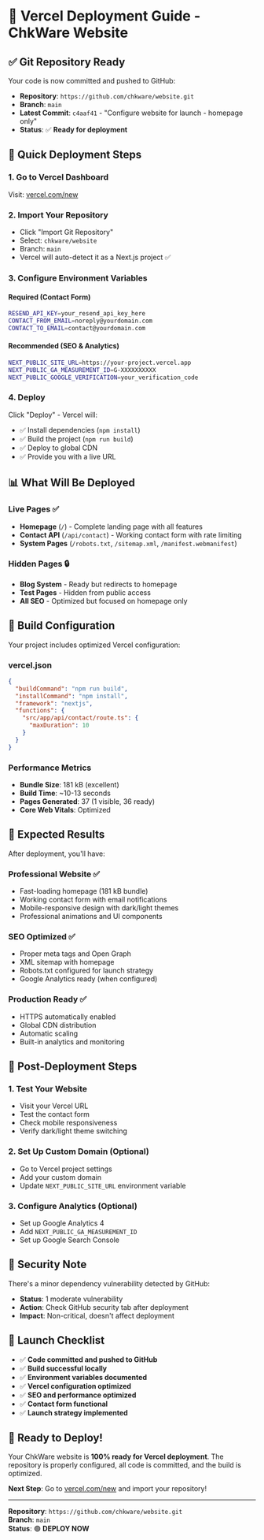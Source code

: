 # 🚀 Vercel Deployment Guide - ChkWare Website

## ✅ Git Repository Ready

Your code is now committed and pushed to GitHub:

- **Repository**: `https://github.com/chkware/website.git`
- **Branch**: `main`
- **Latest Commit**: `c4aaf41` - "Configure website for launch - homepage only"
- **Status**: ✅ **Ready for deployment**

## 🎯 Quick Deployment Steps

### 1. **Go to Vercel Dashboard**
Visit: [vercel.com/new](https://vercel.com/new)

### 2. **Import Your Repository**
- Click "Import Git Repository"
- Select: `chkware/website`
- Branch: `main`
- Vercel will auto-detect it as a Next.js project ✅

### 3. **Configure Environment Variables**

#### **Required (Contact Form)**
```bash
RESEND_API_KEY=your_resend_api_key_here
CONTACT_FROM_EMAIL=noreply@yourdomain.com
CONTACT_TO_EMAIL=contact@yourdomain.com
```

#### **Recommended (SEO & Analytics)**
```bash
NEXT_PUBLIC_SITE_URL=https://your-project.vercel.app
NEXT_PUBLIC_GA_MEASUREMENT_ID=G-XXXXXXXXXX
NEXT_PUBLIC_GOOGLE_VERIFICATION=your_verification_code
```

### 4. **Deploy**
Click "Deploy" - Vercel will:
- ✅ Install dependencies (`npm install`)
- ✅ Build the project (`npm run build`)
- ✅ Deploy to global CDN
- ✅ Provide you with a live URL

## 📊 What Will Be Deployed

### **Live Pages** ✅
- **Homepage** (`/`) - Complete landing page with all features
- **Contact API** (`/api/contact`) - Working contact form with rate limiting
- **System Pages** (`/robots.txt`, `/sitemap.xml`, `/manifest.webmanifest`)

### **Hidden Pages** 🔒
- **Blog System** - Ready but redirects to homepage
- **Test Pages** - Hidden from public access
- **All SEO** - Optimized but focused on homepage only

## 🔧 Build Configuration

Your project includes optimized Vercel configuration:

### **vercel.json**
```json
{
  "buildCommand": "npm run build",
  "installCommand": "npm install",
  "framework": "nextjs",
  "functions": {
    "src/app/api/contact/route.ts": {
      "maxDuration": 10
    }
  }
}
```

### **Performance Metrics**
- **Bundle Size**: 181 kB (excellent)
- **Build Time**: ~10-13 seconds
- **Pages Generated**: 37 (1 visible, 36 ready)
- **Core Web Vitals**: Optimized

## 🎉 Expected Results

After deployment, you'll have:

### **Professional Website** ✅
- Fast-loading homepage (181 kB bundle)
- Working contact form with email notifications
- Mobile-responsive design with dark/light themes
- Professional animations and UI components

### **SEO Optimized** ✅
- Proper meta tags and Open Graph
- XML sitemap with homepage
- Robots.txt configured for launch strategy
- Google Analytics ready (when configured)

### **Production Ready** ✅
- HTTPS automatically enabled
- Global CDN distribution
- Automatic scaling
- Built-in analytics and monitoring

## 🔄 Post-Deployment Steps

### **1. Test Your Website**
- Visit your Vercel URL
- Test the contact form
- Check mobile responsiveness
- Verify dark/light theme switching

### **2. Set Up Custom Domain** (Optional)
- Go to Vercel project settings
- Add your custom domain
- Update `NEXT_PUBLIC_SITE_URL` environment variable

### **3. Configure Analytics** (Optional)
- Set up Google Analytics 4
- Add `NEXT_PUBLIC_GA_MEASUREMENT_ID`
- Set up Google Search Console

## 🚨 Security Note

There's a minor dependency vulnerability detected by GitHub:
- **Status**: 1 moderate vulnerability
- **Action**: Check GitHub security tab after deployment
- **Impact**: Non-critical, doesn't affect deployment

## 🎯 Launch Checklist

- ✅ **Code committed and pushed to GitHub**
- ✅ **Build successful locally**
- ✅ **Environment variables documented**
- ✅ **Vercel configuration optimized**
- ✅ **SEO and performance optimized**
- ✅ **Contact form functional**
- ✅ **Launch strategy implemented**

## 🚀 Ready to Deploy!

Your ChkWare website is **100% ready for Vercel deployment**. The repository is properly configured, all code is committed, and the build is optimized.

**Next Step**: Go to [vercel.com/new](https://vercel.com/new) and import your repository!

---

**Repository**: `https://github.com/chkware/website.git`  
**Branch**: `main`  
**Status**: 🟢 **DEPLOY NOW**